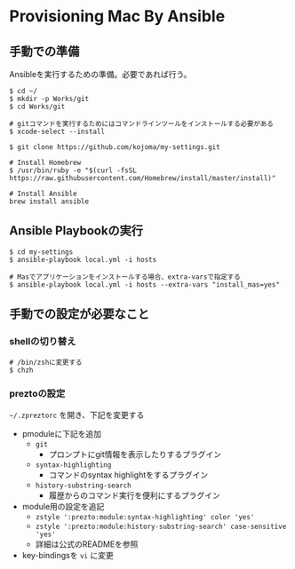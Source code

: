 # Provisioning Mac By Ansible

## 手動での準備

Ansibleを実行するための準備。必要であれば行う。

```
$ cd ~/
$ mkdir -p Works/git
$ cd Works/git

# gitコマンドを実行するためにはコマンドラインツールをインストールする必要がある
$ xcode-select --install

$ git clone https://github.com/kojoma/my-settings.git

# Install Homebrew
$ /usr/bin/ruby -e "$(curl -fsSL https://raw.githubusercontent.com/Homebrew/install/master/install)"

# Install Ansible
brew install ansible
```

## Ansible Playbookの実行

```
$ cd my-settings
$ ansible-playbook local.yml -i hosts

# Masでアプリケーションをインストールする場合、extra-varsで指定する
$ ansible-playbook local.yml -i hosts --extra-vars "install_mas=yes"
```

## 手動での設定が必要なこと

### shellの切り替え

```
# /bin/zshに変更する
$ chzh
```

### preztoの設定

`~/.zpreztorc` を開き、下記を変更する

- pmoduleに下記を追加
  - `git`
    - プロンプトにgit情報を表示したりするプラグイン
  - `syntax-highlighting`
    - コマンドのsyntax highlightをするプラグイン
  - `history-substring-search`
    - 履歴からのコマンド実行を便利にするプラグイン
- module用の設定を追記
  - `zstyle ':prezto:module:syntax-highlighting' color 'yes'`
  - `zstyle ':prezto:module:history-substring-search' case-sensitive 'yes'`
  - 詳細は公式のREADMEを参照
- key-bindingsを `vi` に変更
